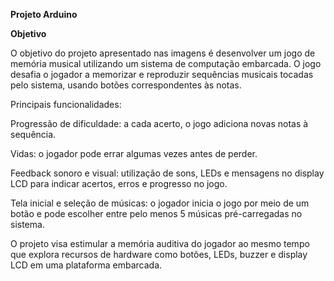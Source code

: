 **Projeto Arduino**

**Objetivo**

O objetivo do projeto apresentado nas imagens é desenvolver um jogo de memória musical utilizando um sistema de computação embarcada. O jogo desafia o jogador a memorizar e reproduzir sequências musicais tocadas pelo sistema, usando botões correspondentes às notas.

  Principais funcionalidades:

   Progressão de dificuldade: a cada acerto, o jogo adiciona novas notas à sequência.

   Vidas: o jogador pode errar algumas vezes antes de perder.

   Feedback sonoro e visual: utilização de sons, LEDs e mensagens no display LCD para indicar acertos, erros e progresso no jogo.

   Tela inicial e seleção de músicas: o jogador inicia o jogo por meio de um botão e pode escolher entre pelo menos 5 músicas pré-carregadas no sistema.

   O projeto visa estimular a memória auditiva do jogador ao mesmo tempo que explora recursos de hardware como botões, LEDs, buzzer e display LCD em uma plataforma embarcada.
